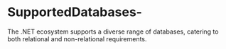 # SupportedDatabases-
 The .NET ecosystem supports a diverse range of databases, catering to both relational and non-relational requirements.
